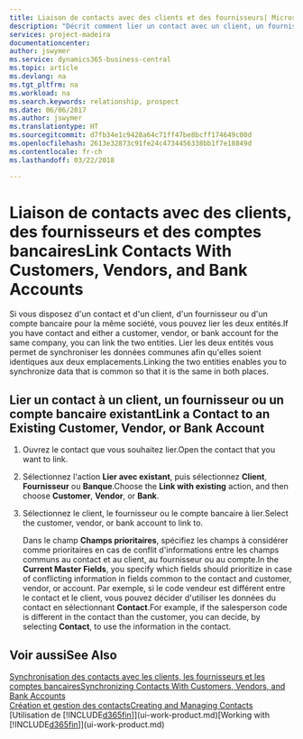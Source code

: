 ```yaml
---
title: Liaison de contacts avec des clients et des fournisseurs| Microsoft Docs
description: "Décrit comment lier un contact avec un client, un fournisseur, ou un compte bancaire de la même société, afin de pouvoir synchroniser les données communes."
services: project-madeira
documentationcenter: 
author: jswymer
ms.service: dynamics365-business-central
ms.topic: article
ms.devlang: na
ms.tgt_pltfrm: na
ms.workload: na
ms.search.keywords: relationship, prospect
ms.date: 06/06/2017
ms.author: jswymer
ms.translationtype: HT
ms.sourcegitcommit: d7fb34e1c9428a64c71ff47be8bcff174649c00d
ms.openlocfilehash: 2613e32873c91fe24c4734456338bb1f7e18849d
ms.contentlocale: fr-ch
ms.lasthandoff: 03/22/2018

---
```

# <a name="link-contacts-with-customers-vendors-and-bank-accounts"></a><span data-ttu-id="e17e3-103">Liaison de contacts avec des clients, des fournisseurs et des comptes bancaires</span><span class="sxs-lookup"><span data-stu-id="e17e3-103">Link Contacts With Customers, Vendors, and Bank Accounts</span></span>
<span data-ttu-id="e17e3-104">Si vous disposez d'un contact et d'un client, d'un fournisseur ou d'un compte bancaire pour la même société, vous pouvez lier les deux entités.</span><span class="sxs-lookup"><span data-stu-id="e17e3-104">If you have contact and either a customer, vendor, or bank account for the same company, you can link the two entities.</span></span> <span data-ttu-id="e17e3-105">Lier les deux entités vous permet de synchroniser les données communes afin qu'elles soient identiques aux deux emplacements.</span><span class="sxs-lookup"><span data-stu-id="e17e3-105">Linking the two entities enables you to synchronize data that is common so that it is the same in both places.</span></span>

## <a name="link-a-contact-to-an-existing-customer-vendor-or-bank-account"></a><span data-ttu-id="e17e3-106">Lier un contact à un client, un fournisseur ou un compte bancaire existant</span><span class="sxs-lookup"><span data-stu-id="e17e3-106">Link a Contact to an Existing Customer, Vendor, or Bank Account</span></span>
1. <span data-ttu-id="e17e3-107">Ouvrez le contact que vous souhaitez lier.</span><span class="sxs-lookup"><span data-stu-id="e17e3-107">Open the contact that you want to link.</span></span>
2. <span data-ttu-id="e17e3-108">Sélectionnez l'action **Lier avec existant**, puis sélectionnez **Client**, **Fournisseur** ou **Banque**.</span><span class="sxs-lookup"><span data-stu-id="e17e3-108">Choose the **Link with existing** action, and then choose **Customer**, **Vendor**, or **Bank**.</span></span>
3. <span data-ttu-id="e17e3-109">Sélectionnez le client, le fournisseur ou le compte bancaire à lier.</span><span class="sxs-lookup"><span data-stu-id="e17e3-109">Select the customer, vendor, or bank account to link to.</span></span>

   <span data-ttu-id="e17e3-110">Dans le champ **Champs prioritaires**, spécifiez les champs à considérer comme prioritaires en cas de conflit d'informations entre les champs communs au contact et au client, au fournisseur ou au compte.</span><span class="sxs-lookup"><span data-stu-id="e17e3-110">In the **Current Master Fields**, you specify which fields should prioritize in case of conflicting information in fields common to the contact and customer, vendor, or account.</span></span> <span data-ttu-id="e17e3-111">Par exemple, si le code vendeur est différent entre le contact et le client, vous pouvez décider d'utiliser les données du contact en sélectionnant **Contact**.</span><span class="sxs-lookup"><span data-stu-id="e17e3-111">For example, if the salesperson code is different in the contact than the customer, you can decide, by selecting **Contact**, to use the information in the contact.</span></span>

## <a name="see-also"></a><span data-ttu-id="e17e3-112">Voir aussi</span><span class="sxs-lookup"><span data-stu-id="e17e3-112">See Also</span></span>
[<span data-ttu-id="e17e3-113">Synchronisation des contacts avec les clients, les fournisseurs et les comptes bancaires</span><span class="sxs-lookup"><span data-stu-id="e17e3-113">Synchronizing Contacts With Customers, Vendors, and Bank Accounts</span></span>](marketing-synchronize-contacts-customers-vendors-bank-accounts.md)  
[<span data-ttu-id="e17e3-114">Création et gestion des contacts</span><span class="sxs-lookup"><span data-stu-id="e17e3-114">Creating and Managing Contacts</span></span>](marketing-contacts.md)  
<span data-ttu-id="e17e3-115">[Utilisation de [!INCLUDE[d365fin](includes/d365fin_md.md)]](ui-work-product.md)</span><span class="sxs-lookup"><span data-stu-id="e17e3-115">[Working with [!INCLUDE[d365fin](includes/d365fin_md.md)]](ui-work-product.md)</span></span>  

